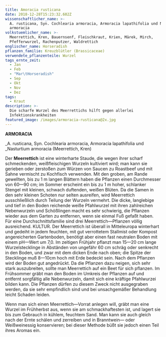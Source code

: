 ```yaml
---
title: Amoracia rusticana
date: 2018-12-28T15:23:32.602Z
wissenschaftlicher_name: >-
  A. rusticana, Syn. Cochlearia armoracia, Armoracia lapathifolia und Nasturtium
  armoracia
volkstuemlicher_name: >-
  Meerrettich, Kren, Bauernsenf, Fleischkraut, Krien, Märek, Mirch,
  Pfefferwurzel, Rachenputzer, Waldrettich
englischer_name: Horseradish
pflanzen_familie: Kreuzblütler (Brassicaceae)
verwendete_pflanzenteile: Wurzel
tags_ernte_zeit:
  - Jan
  - Feb
  - "Mar\tHorseradish"
  - Sep
  - Okt
  - Nov
  - Dez
tags:
  - Kraut
description: >-
  Die scharfe Wurzel des Meerrettichs hilft gegen allerlei
  Infektionskrankheiten 
featured_image: /images/armoracia-rusticana@2x.jpg
---
```

**ARMORACIA**

_A. rusticana, Syn. Cochlearia armoracia, Armoracia lapathifolia und _Nasturtium armoracia (Meerrettich, Kren)



Der **Meerrettich** ist eine winterharte Staude, die wegen ihrer scharf schmeckenden, weißfleischigen Wurzeln kultiviert wird; man kann sie gerieben oder zerstoßen zum Würzen von Saucen zu Roastbeef und mit Sahne vermischt zu Kochfisch verwenden. Mit den groben, am Rande gewellten, bis zu 1 m langen Blättern haben die Pflanzen einen Durchmesser von 60—90 cm; im Sommer erscheint ein bis zu 1 m hoher, schlanker Stengel mit kleinen, schwach duftenden, weißen Blüten. Da die Samen in den sehr kleinen Schoten nur selten ausreifen, wird Meerrettich ausschließlich durch Teilung der Wurzeln vermehrt. Die dicke, langlebige und tief in den Boden reichende weiße Pfahlwurzel mit ihren zahlreichen Nebenwurzeln und Schößlingen macht es sehr schwierig, die Pflanzen wieder aus dem Garten zu entfernen, wenn sie einmal Fuß gefaßt haben. Für eine Durchschnittsfamilie sind drei Meerrettich—Pflanzen völlig ausreichend. KULTUR. Der Meerrettich ist überall in Mitteleuropa winterhart und gedeiht in jedem feuchten, mit gut verrottetem Stallmist oder Kompost angereicherten Gartenboden, benötigt aber einen fast neutralen Boden mit einem pH—Wert um 7,0. Im zeitigen Frühjahr pflanzt man 15—20 cm lange Wurzelstecklinge in Abständen von ungefähr 60 cm schräg oder senkrecht in den Boden, und zwar mit dem dicken Ende nach oben; die Spitze der Stecklinge muß 8—10cm hoch mit Erde bedeckt sein. Nach dem Pflanzen wird der Boden gut angedrückt. Da die Pflanzen dazu neigen, sich sehr stark auszubreiten, sollte man Meerrettich auf ein Beet für sich pflanzen. Im Frühsommer gräbt man den Boden im Umkreis der Pflanzen auf und entfernt sorgfältig alle Nebenwurzeln, damit sich eine kräftige Pfahlwurzei bilden kann. Die Pflanzen dürfen zu diesem Zweck nicht ausgegraben werden, da sie sehr empfindlich sind und bei unsachgemäßer Behandlung leicht Schaden leiden.   



Wenn man sich einen Meerrettich—Vorrat anlegen will, gräbt man eine Wurzel im Frühherbst aus, wenn sie am schmackhaftesten ist, und lagert sie bis zum Gebrauch in kühlem, feuchtem Sand. Man kann sie auch gleich nach der Ernte schälen und zerreiben und in Branntwein— oder Weißweinessig konservieren; bei dieser Methode büßt sie jedoch einen Teil ihres Aromas ein.
